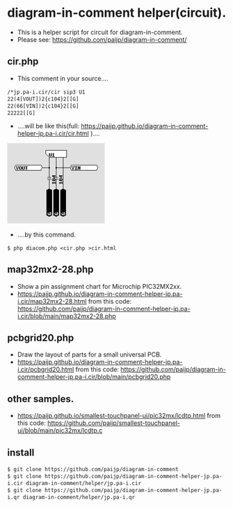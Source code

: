 # diagram-in-comment helper(circuit).

- This is a helper script for circuit for diagram-in-comment.
- Please see: https://github.com/paijp/diagram-in-comment/

## cir.php

- This comment in your source....

```
/*jp.pa-i.cir/cir sip3 U1
22(4[VOUT])2{c104}2[[G]
22(66[VIN])2{c104}2[[G]
22222[[G]
```

- ....will be like this(full: https://paijp.github.io/diagram-in-comment-helper-jp.pa-i.cir/cir.html )....

![cir image](cir.png)

- ....by this command.

```
$ php diacom.php <cir.php >cir.html
```

## map32mx2-28.php

- Show a pin assignment chart for Microchip PIC32MX2xx.
- https://paijp.github.io/diagram-in-comment-helper-jp.pa-i.cir/map32mx2-28.html from this code: https://github.com/paijp/diagram-in-comment-helper-jp.pa-i.cir/blob/main/map32mx2-28.php

## pcbgrid20.php

- Draw the layout of parts for a small universal PCB.
- https://paijp.github.io/diagram-in-comment-helper-jp.pa-i.cir/pcbgrid20.html from this code: https://github.com/paijp/diagram-in-comment-helper-jp.pa-i.cir/blob/main/pcbgrid20.php

## other samples.

- https://paijp.github.io/smallest-touchpanel-ui/pic32mx/lcdtp.html from this code: https://github.com/paijp/smallest-touchpanel-ui/blob/main/pic32mx/lcdtp.c

## install

```
$ git clone https://github.com/paijp/diagram-in-comment
$ git clone https://github.com/paijp/diagram-in-comment-helper-jp.pa-i.cir diagram-in-comment/helper/jp.pa-i.cir
$ git clone https://github.com/paijp/diagram-in-comment-helper-jp.pa-i.qr diagram-in-comment/helper/jp.pa-i.qr
```

